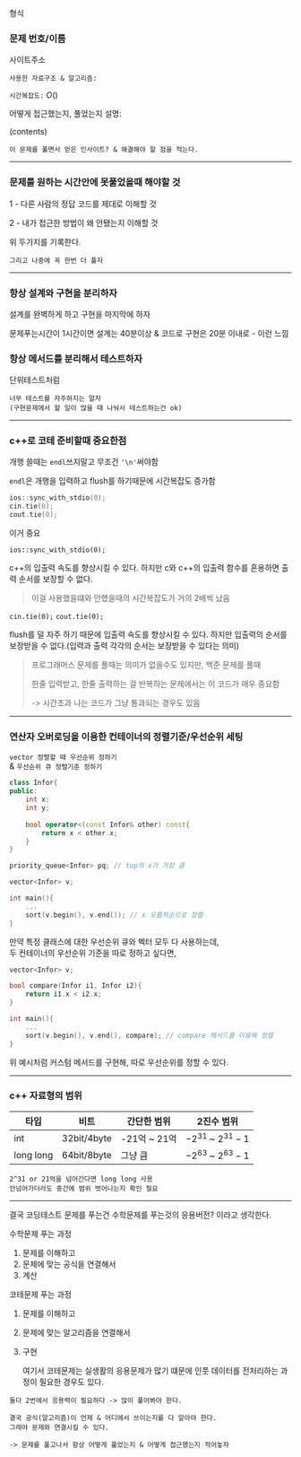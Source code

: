 형식

### 문제 번호/이름

사이트주소

`사용한 자료구조 & 알고리즘:` 

`시간복잡도:` $O()$

어떻게 접근했는지, 풀었는지 설명:

(contents)

    이 문제를 풀면서 얻은 인사이트? & 해결해야 할 점을 적는다.

---

### 문제를 원하는 시간안에 못풀었을때 해야할 것

1 - 다른 사람의 정답 코드를 제대로 이해할 것

2 - 내가 접근한 방법이 왜 안됐는지 이해할 것

위 두가지를 기록한다.

    그리고 나중에 꼭 한번 더 풀자


---

### 항상 설계와 구현을 분리하자

설계를 완벽하게 하고 구현을 마지막에 하자

문제푸는시간이 1시간이면 설계는 40분이상 & 코드로 구현은 20분 이내로 - 이런 느낌

### 항상 메서드를 분리해서 테스트하자

단위테스트처럼

    너무 테스트를 자주하지는 말자
    (구현문제에서 할 일이 많을 때 나눠서 테스트하는건 ok)

---

### c++로 코테 준비할때 중요한점

개행 쓸때는 ```endl```쓰지말고 무조건 ```'\n'```써야함

```endl```은 개행을 입력하고 flush를 하기때문에 시간복잡도 증가함


```cpp
ios::sync_with_stdio(0);
cin.tie(0);
cout.tie(0);
``````

이거 중요

```ios::sync_with_stdio(0);```

c++의 입출력 속도를 향상시킬 수 있다.
하지만 c와 c++의 입출력 함수를 혼용하면 출력 순서를 보장할 수 없다.

> 이걸 사용했을떄와 안했을때의 시간복잡도가 거의 2배씩 났음

```cin.tie(0);```
```cout.tie(0);```

flush를 덜 자주 하기 때문에 입출력 속도를 향상시킬 수 있다.
하지만 입출력의 순서를 보장받을 수 없다.(입력과 출력 각각의 순서는 보장받을 수 있다는 의미)

> 프로그래머스 문제를 풀때는 의미가 없을수도 있지만,
> 백준 문제를 풀때 
>
> 한줄 입력받고, 한줄 출력하는 걸 반복하는 문제에서는 이 코드가 매우 중요함
>
> -> 시간초과 나는 코드가 그냥 통과되는 경우도 있음

---

### 연산자 오버로딩을 이용한 컨테이너의 정렬기준/우선순위 세팅

`vector 정렬할 때 우선순위 정하기`  
& `우선순위 큐 정렬기준 정하기`

```cpp
class Infor{
public:
    int x;
    int y;
    
    bool operator<(const Infor& other) const{
        return x < other.x;    
    }
}

priority_queue<Infor> pq; // top의 x가 가장 큼

vector<Infor> v;

int main(){
    ...
    sort(v.begin(), v.end()); // x 오름차순으로 정렬
}
```

만약 특정 클래스에 대한 우선순위 큐와 벡터 모두 다 사용하는데,  
두 컨테이너의 우선순위 기준을 따로 정하고 싶다면,
 
```cpp
vector<Infor> v;

bool compare(Infor i1, Infor i2){
    return i1.x < i2.x;
}

int main(){
    ...
    sort(v.begin(), v.end(), compare); // compare 메서드를 이용해 정렬
}
```

위 예시처럼 커스텀 메서드를 구현해, 따로 우선순위를 정할 수 있다.

---

### c++ 자료형의 범위

|타입|비트|간단한 범위| 2진수 범위                 |
|--|--|--|------------------------|
|int|32bit/4byte|-21억 ~ 21억| $-2^{31}$ ~ $2^{31}-1$ |
|long long|64bit/8byte|그냥 큼| $-2^{63}$ ~ $2^{63}-1$ |

    2^31 or 21억을 넘어간다면 long long 사용
    안넘어가더라도 중간에 범위 벗어나는지 확인 필요

---

결국 코딩테스트 문제를 푸는건 수학문제를 푸는것의 응용버전? 이라고 생각한다.

수학문제 푸는 과정
1. 문제를 이해하고
2. 문제에 맞는 공식을 연결해서
3. 계산

코테문제 푸는 과정
1. 문제를 이해하고
2. 문제에 맞는 알고리즘을 연결해서
3. 구현

    여기서 코테문제는 실생활의 응용문제가 많기 떄문에 
    인풋 데이터를 전처리하는 과정이 필요한 경우도 있다.
>
    둘다 2번에서 응용력이 필요하다 -> 많이 풀어봐야 한다.
>
    결국 공식(알고리즘)이 언제 & 어디에서 쓰이는지를 다 알아야 한다.
    그래야 문제와 연결시킬 수 있다.
    
    -> 문제를 풀고나서 항상 어떻게 풀었는지 & 어떻게 접근했는지 적어놓자